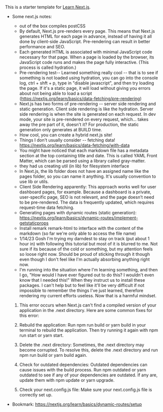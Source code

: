 This is a starter template for [Learn Next.js](https://nextjs.org/learn).

- Some next.js notes:
    - out of the box compiles postCSS
    - By default, Next.js pre-renders every page. This means that Next.js generates HTML for each page in advance, instead of having it all done by client-side JavaScript. Pre-rendering can result in better performance and SEO.
    - Each generated HTML is associated with minimal JavaScript code necessary for that page. When a page is loaded by the browser, its JavaScript code runs and makes the page fully interactive. (This process is called hydration.)
    - Pre-rendering test-- Learned something really cool -- that is to see if something is not loaded using hydration, you can go into the console log, ctrl + shft + p, type in "disable javascript", and then try loading the page. If it's a static page, it will load without giving you errors about not being able to load a script (https://nextjs.org/learn/basics/data-fetching/pre-rendering)
    - Next.js has two forms of pre-rendering -- server side rendering and static generation. Client side rendering is like the hydration. Server side rendering is when the site is generated on each request. In dev mode, your site is pre-rendered on every request, which... takes away the pre part of it, doesn't it? For production, the static generation only generates at BUILD time.
    - How cool, you can create a hybrid next.js site!
    - Things I don't usually consider -- fetching data! https://nextjs.org/learn/basics/data-fetching/with-data
    - You might have noticed that each markdown file has a metadata section at the top containing title and date. This is called YAML Front Matter, which can be parsed using a library called gray-matter.
    - they had us creating util (in lib) for filesystem interface
    - In Next.js, the lib folder does not have an assigned name like the pages folder, so you can name it anything. It's usually convention to use lib or utils.
    - Client Side Rendering apparently: This approach works well for user dashboard pages, for example. Because a dashboard is a private, user-specific page, SEO is not relevant, and the page doesn’t need to be pre-rendered. The data is frequently updated, which requires request-time data fetching.
    - Generating pages with dynamic routes (static generation): https://nextjs.org/learn/basics/dynamic-routes/implement-getstaticprops
    - Install remark remark-html to interface with the content of the markdown (so far we're only able to access the file name)

    * 1/14/23 Gosh I'm trying my darndest to stay on track (put about 1 hour in) with following this tutorial but most of it is blurred to me. Not sure if its because of the cold or something, but my attention feels so loose right now. Should be proud of sticking through it though even though I don't feel like I'm actually absorbing anything right now.
    * I'm running into the situation where I'm learning something, and then I go, "How would I have ever figured out to do this? I wouldn't even know that I needed this!" When they instruct us to install these packages. I can't help but to feel like it'll be very difficult if not impossible to remember the things I've just learned, therefore rendering my current efforts useless. Now that is a harmful mindset.

    1. This error occurs when Next.js can't find a compiled version of your application in the .next directory. Here are some common fixes for this error:

    2. Rebuild the application: Run npm run build or yarn build in your terminal to rebuild the application. Then try running it again with npm run start or yarn start.

    3. Delete the .next directory: Sometimes, the .next directory may become corrupted. To resolve this, delete the .next directory and run npm run build or yarn build again.

    4. Check for outdated dependencies: Outdated dependencies can cause issues with the build process. Run npm outdated or yarn outdated to see if any of your dependencies are outdated. If any are, update them with npm update or yarn upgrade.

    5. Check your next.config.js file: Make sure your next.config.js file is correctly set up.

- Bookmark: https://nextjs.org/learn/basics/dynamic-routes/setup 